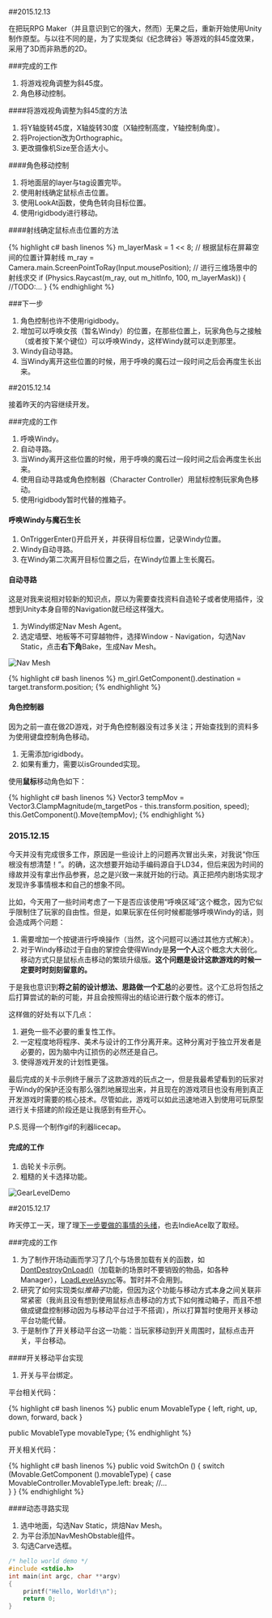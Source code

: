 ##2015.12.13

在把玩RPG Maker（并且意识到它的强大，然而）无果之后，重新开始使用Unity制作原型。与以往不同的是，为了实现类似《纪念碑谷》等游戏的斜45度效果，采用了3D而非熟悉的2D。

###完成的工作

1. 将游戏视角调整为斜45度。
2. 角色移动控制。

####将游戏视角调整为斜45度的方法

1. 将Y轴旋转45度，X轴旋转30度（X轴控制高度，Y轴控制角度）。
2. 将Projection改为Orthographic。
3. 更改摄像机Size至合适大小。

####角色移动控制

1. 将地面层的layer与tag设置完毕。
2. 使用射线确定鼠标点击位置。
3. 使用LookAt函数，使角色转向目标位置。
3. 使用rigidbody进行移动。

####射线确定鼠标点击位置的方法

{% highlight c# bash linenos %}
m_layerMask = 1 << 8;
// 根据鼠标在屏幕空间的位置计算射线
m_ray = Camera.main.ScreenPointToRay(Input.mousePosition);
// 进行三维场景中的射线求交
if (Physics.Raycast(m_ray, out m_hitInfo, 100, m_layerMask))
{			
	//TODO:...
}
{% endhighlight %}

###下一步

1. 角色控制也许不使用rigidbody。
2. 增加可以呼唤女孩（暂名Windy）的位置，在那些位置上，玩家角色与之接触（或者按下某个键位）可以呼唤Windy，这样Windy就可以走到那里。
3. Windy自动寻路。
4. 当Windy离开这些位置的时候，用于呼唤的魔石过一段时间之后会再度生长出来。

##2015.12.14

接着昨天的内容继续开发。

###完成的工作

1. 呼唤Windy。
2. 自动寻路。
3. 当Windy离开这些位置的时候，用于呼唤的魔石过一段时间之后会再度生长出来。
4. 使用自动寻路或角色控制器（Character Controller）用鼠标控制玩家角色移动。
5. 使用rigidbody暂时代替的推箱子。

#### 呼唤Windy与魔石生长

1. OnTriggerEnter()开启开关，并获得目标位置，记录Windy位置。
2. Windy自动寻路。
3. 在Windy第二次离开目标位置之后，在Windy位置上生长魔石。

#### 自动寻路

这是对我来说相对较新的知识点，原以为需要查找资料自造轮子或者使用插件，没想到Unity本身自带的Navigation就已经这样强大。

1. 为Windy绑定Nav Mesh Agent。
2. 选定墙壁、地板等不可穿越物件，选择Window - Navigation，勾选Nav Static，点击**右下角**Bake，生成Nav Mesh。

![Nav Mesh](/assets/images/nav_mesh.png "Nav Mesh")

{% highlight c# bash linenos %}
m_girl.GetComponent<NavMeshAgent>().destination = target.transform.position;
{% endhighlight %}

#### 角色控制器

因为之前一直在做2D游戏，对于角色控制器没有过多关注；开始查找到的资料多为使用键盘控制角色移动。

1. 无需添加rigidbody。
2. 如果有重力，需要以isGrounded实现。


使用**鼠标**移动角色如下：

{% highlight c# bash linenos %}
Vector3 tempMov = Vector3.ClampMagnitude(m_targetPos - this.transform.position, speed);
this.GetComponent<CharacterController>().Move(tempMov);
{% endhighlight %}

### 2015.12.15

今天并没有完成很多工作，原因是一些设计上的问题再次冒出头来，对我说“你压根没有想清楚！”。的确，这次想要开始动手编码源自于LD34，但后来因为时间的缘故并没有拿出作品参赛，总之是兴致一来就开始的行动。真正把颅内剧场实现才发现许多事情根本和自己的想象不同。

比如，今天用了一些时间考虑了一下是否应该使用“呼唤区域”这个概念，因为它似乎限制住了玩家的自由性。但是，如果玩家在任何时候都能够呼唤Windy的话，则会造成两个问题：

1. 需要增加一个按键进行呼唤操作（当然，这个问题可以通过其他方式解决）。
2. 对于Windy移动过于自由的掌控会使得Windy是**另一个人**这个概念大大弱化。移动方式只是鼠标点击移动的繁琐升级版。**这个问题是设计这款游戏的时候一定要时时刻刻留意的。**

于是我也意识到**将之前的设计想法、思路做一个汇总**的必要性。这个汇总将包括之后打算尝试的新的可能，并且会按照得出的结论进行数个版本的修订。

这样做的好处有以下几点：

1. 避免一些不必要的重复性工作。
2. 一定程度地将程序、美术与设计的工作分离开来。这种分离对于独立开发者是必要的，因为脑中内讧损伤的必然还是自己。
3. 使得游戏开发的计划性更强。


最后完成的关卡示例终于展示了这款游戏的玩点之一，但是我最希望看到的玩家对于Windy的保护还没有那么强烈地展现出来，并且现在的游戏项目也没有用到真正开发游戏时需要的核心技术。尽管如此，游戏可以如此迅速地进入到使用可玩原型进行关卡搭建的阶段还是让我感到有些开心。

P.S.觅得一个制作gif的利器licecap。

#### 完成的工作

1. 齿轮关卡示例。
2. 粗糙的关卡选择功能。

![GearLevelDemo](/assets/images/GearLevelDemo.gif "GearLevelDemo")

##2015.12.17

昨天停工一天，理了理[下一步要做的事情的头绪](http://ayame9joe.github.io/2015/GDD/)，也去IndieAce取了取经。

###完成的工作

1. 为了制作开场动画而学习了几个与场景加载有关的函数，如[DontDestroyOnLoad()](http://docs.unity3d.com/ScriptReference/Object.DontDestroyOnLoad.html)（加载新的场景时不要销毁的物品，如各种Manager），[LoadLevelAsync](http://docs.unity3d.com/ScriptReference/Application.LoadLevelAsync.html)等。暂时并不会用到。
2. 研究了如何实现类似*推箱子*功能，但因为这个功能与移动方式本身之间关联非常紧密（我尚且没有想到使用鼠标点击移动的方式下如何推动箱子，而且不想做成键盘控制移动因为与移动平台过于不搭调），所以打算暂时使用开关移动平台功能代替。
3. 于是制作了开关移动平台这一功能：当玩家移动到开关周围时，鼠标点击开关，平台移动。

####开关移动平台实现

1. 开关与平台绑定。

平台相关代码：


{% highlight c# bash linenos %}
public enum MovableType {
	left,
	right,
	up,
	down,
	forward,
	back
}

public MovableType movableType;
{% endhighlight %}

开关相关代码：

{% highlight c# bash linenos %}
public void SwitchOn () {
	switch (Movable.GetComponent<MovableController> ().movableType) {
	case MovableController.MovableType.left:
		break;
	//...	
	}
}
{% endhighlight %}

####动态寻路实现

1. 选中地面，勾选Nav Static，烘焙Nav Mesh。
2. 为平台添加NavMeshObstable组件。
3. 勾选Carve选框。


```c
/* hello world demo */
#include <stdio.h>
int main(int argc, char **argv)
{
    printf("Hello, World!\n");
    return 0;
}
```
